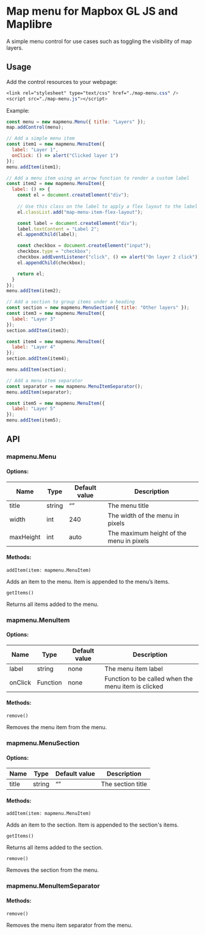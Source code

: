 # Map menu for Mapbox GL JS and Maplibre

A simple menu control for use cases such as toggling the visibility of map layers.

## Usage
 
Add the control resources to your webpage:

```css
<link rel="stylesheet" type="text/css" href="./map-menu.css" />
<script src="./map-menu.js"></script>
```
 
Example:
 
```javascript
const menu = new mapmenu.Menu({ title: "Layers" });
map.addControl(menu);

// Add a simple menu item
const item1 = new mapmenu.MenuItem({
  label: "Layer 1",
  onClick: () => alert("Clicked layer 1")
});
menu.addItem(item1);

// Add a menu item using an arrow function to render a custom label
const item2 = new mapmenu.MenuItem({
  label: () => {
    const el = document.createElement("div");
    
    // Use this class on the label to apply a flex layout to the label children
    el.classList.add("map-menu-item-flex-layout");

    const label = document.createElement("div");
    label.textContent = "Label 2";
    el.appendChild(label);

    const checkbox = document.createElement("input");
    checkbox.type = "checkbox";
    checkbox.addEventListener("click", () => alert("On layer 2 click"));
    el.appendChild(checkbox);

    return el;
  }
});
menu.addItem(item2);

// Add a section to group items under a heading
const section = new mapmenu.MenuSection({ title: "Other layers" });
const item3 = new mapmenu.MenuItem({
  label: "Layer 3"
});
section.addItem(item3);

const item4 = new mapmenu.MenuItem({
  label: "Layer 4"
});
section.addItem(item4);

menu.addItem(section);

// Add a menu item separator
const separator = new mapmenu.MenuItemSeparator();
menu.addItem(separator);

const item5 = new mapmenu.MenuItem({
  label: "Layer 5"
});
menu.addItem(item5);
``` 
 
## API
 
### mapmenu.Menu
 
#### Options:
 
| Name | Type | Default value | Description |
| ---- | ---- | ------------- | ----------- |
| title | string | “” | The menu title |
| width | int | 240 | The width of the menu in pixels |
| maxHeight | int | auto | The maximum height of the menu in pixels |
 
 
#### Methods:
 
``` addItem(item: mapmenu.MenuItem) ```
 
Adds an item to the menu. Item is appended to the menu’s items.
 
``` getItems() ```
 
Returns all items added to the menu.
 
### mapmenu.MenuItem
 
#### Options:
 
| Name | Type | Default value | Description |
| ---- | ---- | ------------- | ----------- |
| label | string | none | The menu item label |
| onClick | Function | none | Function to be called when the menu item is clicked |

#### Methods:

``` remove() ```

Removes the menu item from the menu.

### mapmenu.MenuSection

#### Options:
 
| Name | Type | Default value | Description |
| ---- | ---- | ------------- | ----------- |
| title | string | “” | The section title |

#### Methods:
 
``` addItem(item: mapmenu.MenuItem) ```
 
Adds an item to the section. Item is appended to the section's items.
 
``` getItems() ```
 
Returns all items added to the section.

``` remove() ```

Removes the section from the menu.
 
### mapmenu.MenuItemSeparator

#### Methods:

``` remove() ```

Removes the menu item separator from the menu.

 